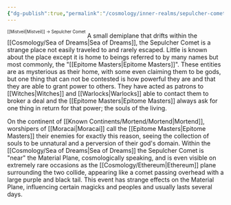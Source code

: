 ```yaml
---
{"dg-publish":true,"permalink":"/cosmology/inner-realms/sepulcher-comet/"}
---
```


<sup><sup>[[Mistveil\|Mistveil]] → Sepulcher Comet</sup></sup> 
A small demiplane that drifts within the [[Cosmology/Sea of Dreams\|Sea of Dreams]], the Sepulcher Comet is a strange place not easily traveled to and rarely escaped. Little is known about the place except it is home to beings referred to by many names but most commonly, the "[[Epitome Masters\|Epitome Masters]]". These entities are as mysterious as their home, with some even claiming them to be gods, but one thing that can not be contested is how powerful they are and that they are able to grant power to others. They have acted as patrons to [[Witches\|Witches]] and [[Warlocks\|Warlocks]] able to contact them to broker a deal and the [[Epitome Masters\|Epitome Masters]] always ask for one thing in return for that power; the souls of the living.

On the continent of [[Known Continents/Mortend/Mortend\|Mortend]], worshipers of [[Moracai\|Moracai]] call the [[Epitome Masters\|Epitome Masters]] their enemies for exactly this reason, seeing the collection of souls to be unnatural and a perversion of their god's domain. Within the [[Cosmology/Sea of Dreams\|Sea of Dreams]] the Sepulcher Comet is "near" the Material Plane, cosmologically speaking, and is even visible on extremely rare occasions as the [[Cosmology/Ethereum\|Ethereum]] plane surrounding the two collide, appearing like a comet passing overhead with a large purple and black tail. This event has strange effects on the Material Plane, influencing certain magicks and peoples and usually lasts several days. 